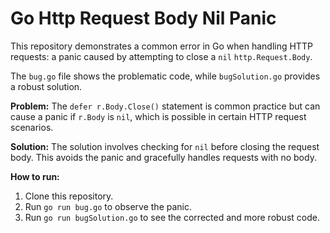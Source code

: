 # Go Http Request Body Nil Panic

This repository demonstrates a common error in Go when handling HTTP requests: a panic caused by attempting to close a `nil` `http.Request.Body`.

The `bug.go` file shows the problematic code, while `bugSolution.go` provides a robust solution.

**Problem:**
The `defer r.Body.Close()` statement is common practice but can cause a panic if `r.Body` is `nil`, which is possible in certain HTTP request scenarios.

**Solution:**
The solution involves checking for `nil` before closing the request body. This avoids the panic and gracefully handles requests with no body.

**How to run:**
1. Clone this repository.
2. Run `go run bug.go` to observe the panic. 
3. Run `go run bugSolution.go` to see the corrected and more robust code. 